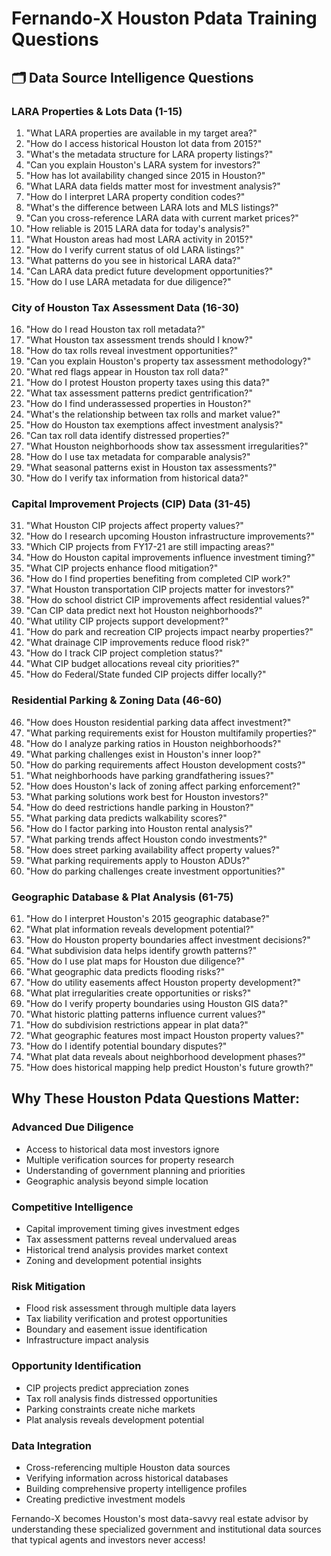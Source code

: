 # Fernando-X Houston Pdata Training Questions
## 🗂️ Data Source Intelligence Questions

### LARA Properties & Lots Data (1-15)
1. "What LARA properties are available in my target area?"
2. "How do I access historical Houston lot data from 2015?"
3. "What's the metadata structure for LARA property listings?"
4. "Can you explain Houston's LARA system for investors?"
5. "How has lot availability changed since 2015 in Houston?"
6. "What LARA data fields matter most for investment analysis?"
7. "How do I interpret LARA property condition codes?"
8. "What's the difference between LARA lots and MLS listings?"
9. "Can you cross-reference LARA data with current market prices?"
10. "How reliable is 2015 LARA data for today's analysis?"
11. "What Houston areas had most LARA activity in 2015?"
12. "How do I verify current status of old LARA listings?"
13. "What patterns do you see in historical LARA data?"
14. "Can LARA data predict future development opportunities?"
15. "How do I use LARA metadata for due diligence?"

### City of Houston Tax Assessment Data (16-30)
16. "How do I read Houston tax roll metadata?"
17. "What Houston tax assessment trends should I know?"
18. "How do tax rolls reveal investment opportunities?"
19. "Can you explain Houston's property tax assessment methodology?"
20. "What red flags appear in Houston tax roll data?"
21. "How do I protest Houston property taxes using this data?"
22. "What tax assessment patterns predict gentrification?"
23. "How do I find underassessed properties in Houston?"
24. "What's the relationship between tax rolls and market value?"
25. "How do Houston tax exemptions affect investment analysis?"
26. "Can tax roll data identify distressed properties?"
27. "What Houston neighborhoods show tax assessment irregularities?"
28. "How do I use tax metadata for comparable analysis?"
29. "What seasonal patterns exist in Houston tax assessments?"
30. "How do I verify tax information from historical data?"

### Capital Improvement Projects (CIP) Data (31-45)
31. "What Houston CIP projects affect property values?"
32. "How do I research upcoming Houston infrastructure improvements?"
33. "Which CIP projects from FY17-21 are still impacting areas?"
34. "How do Houston capital improvements influence investment timing?"
35. "What CIP projects enhance flood mitigation?"
36. "How do I find properties benefiting from completed CIP work?"
37. "What Houston transportation CIP projects matter for investors?"
38. "How do school district CIP improvements affect residential values?"
39. "Can CIP data predict next hot Houston neighborhoods?"
40. "What utility CIP projects support development?"
41. "How do park and recreation CIP projects impact nearby properties?"
42. "What drainage CIP improvements reduce flood risk?"
43. "How do I track CIP project completion status?"
44. "What CIP budget allocations reveal city priorities?"
45. "How do Federal/State funded CIP projects differ locally?"

### Residential Parking & Zoning Data (46-60)
46. "How does Houston residential parking data affect investment?"
47. "What parking requirements exist for Houston multifamily properties?"
48. "How do I analyze parking ratios in Houston neighborhoods?"
49. "What parking challenges exist in Houston's inner loop?"
50. "How do parking requirements affect Houston development costs?"
51. "What neighborhoods have parking grandfathering issues?"
52. "How does Houston's lack of zoning affect parking enforcement?"
53. "What parking solutions work best for Houston investors?"
54. "How do deed restrictions handle parking in Houston?"
55. "What parking data predicts walkability scores?"
56. "How do I factor parking into Houston rental analysis?"
57. "What parking trends affect Houston condo investments?"
58. "How does street parking availability affect property values?"
59. "What parking requirements apply to Houston ADUs?"
60. "How do parking challenges create investment opportunities?"

### Geographic Database & Plat Analysis (61-75)
61. "How do I interpret Houston's 2015 geographic database?"
62. "What plat information reveals development potential?"
63. "How do Houston property boundaries affect investment decisions?"
64. "What subdivision data helps identify growth patterns?"
65. "How do I use plat maps for Houston due diligence?"
66. "What geographic data predicts flooding risks?"
67. "How do utility easements affect Houston property development?"
68. "What plat irregularities create opportunities or risks?"
69. "How do I verify property boundaries using Houston GIS data?"
70. "What historic platting patterns influence current values?"
71. "How do subdivision restrictions appear in plat data?"
72. "What geographic features most impact Houston property values?"
73. "How do I identify potential boundary disputes?"
74. "What plat data reveals about neighborhood development phases?"
75. "How does historical mapping help predict Houston's future growth?"

## Why These Houston Pdata Questions Matter:

### Advanced Due Diligence
- Access to historical data most investors ignore
- Multiple verification sources for property research
- Understanding of government planning and priorities
- Geographic analysis beyond simple location

### Competitive Intelligence
- Capital improvement timing gives investment edges
- Tax assessment patterns reveal undervalued areas
- Historical trend analysis provides market context
- Zoning and development potential insights

### Risk Mitigation
- Flood risk assessment through multiple data layers
- Tax liability verification and protest opportunities
- Boundary and easement issue identification
- Infrastructure impact analysis

### Opportunity Identification
- CIP projects predict appreciation zones
- Tax roll analysis finds distressed opportunities
- Parking constraints create niche markets
- Plat analysis reveals development potential

### Data Integration
- Cross-referencing multiple Houston data sources
- Verifying information across historical databases
- Building comprehensive property intelligence profiles
- Creating predictive investment models

Fernando-X becomes Houston's most data-savvy real estate advisor by understanding these specialized government and institutional data sources that typical agents and investors never access!